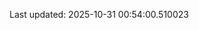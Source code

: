 <!-- lastfm -->
<p align="center"></p>

<!--START_SECTION:last-updated-->
Last updated: 2025-10-31 00:54:00.510023
<!--END_SECTION:last-updated-->